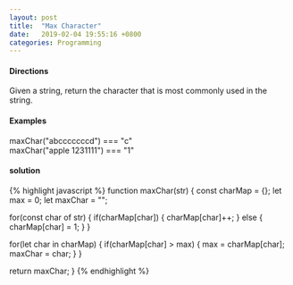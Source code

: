```yaml
---
layout: post
title:  "Max Character"
date:   2019-02-04 19:55:16 +0800
categories: Programming
---
```


#### Directions
 Given a string, return the character that is most commonly used in the string.
#### Examples
maxChar("abcccccccd") === "c"<br/>
maxChar("apple 1231111") === "1"<br/>



#### solution
{% highlight javascript %}
function maxChar(str) {
  const charMap = {};
  let max = 0;
  let maxChar = "";

  for(const char of str) {
    if(charMap[char]) {
      charMap[char]++;
    } else {
      charMap[char] = 1;
    }
  }

  for(let char in charMap) {
    if(charMap[char] > max) {
      max = charMap[char];
      maxChar = char;
    }
  }

  return maxChar;
}
{% endhighlight %}
